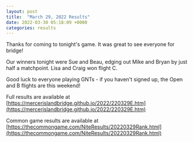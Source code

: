 ```yaml
---
layout: post
title:  "March 29, 2022 Results"
date: 2022-03-30 05:18:09 +0000
categories: results
---
```

Thanks for coming to tonight's game. It was great to see everyone for bridge!

Our winners tonight were Sue and Beau, edging out Mike and Bryan by just half a matchpoint. Lisa and Craig won flight C.

Good luck to everyone playing GNTs - if you haven't signed up, the Open and B flights are this weekend!

Full results are available at [https://mercerislandbridge.github.io/2022/220329E.htm](https://mercerislandbridge.github.io/2022/220329E.htm)

Common game results are available at [https://thecommongame.com/NiteResults/20220329Rank.html](https://thecommongame.com/NiteResults/20220329Rank.html)
